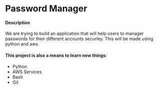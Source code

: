 # Password Manager

#### Description

We are trying to build an application that will help users to manager passwords for their different accounts securley.
This will be made using python and aws

#### This project is also a means to learn new things:
- Python
- AWS Services
- Bash
- Git
